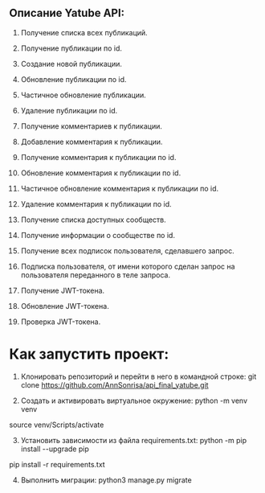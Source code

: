 ## **Описание Yatube API:**
1) Получение списка всех публикаций.

2) Получение публикации по id.

3) Создание новой публикации.

4) Обновление публикации по id.

5) Частичное обновление публикации. 

6) Удаление публикации по id. 

7) Получение комментариев к публикации.

8) Добавление комментария к публикации.

9) Получение комментария к публикации по id.

10) Обновление комментария к публикации по id. 

11) Частичное обновление комментария к публикации по id. 

12) Удаление комментария к публикации по id. 

13) Получение списка доступных сообществ.

14) Получение информации о сообществе по id.

15) Получение всех подписок пользователя, сделавшего запрос. 

16) Подписка пользователя, от имени которого сделан запрос на пользователя переданного в теле запроса. 

17) Получение JWT-токена.

18) Обновление JWT-токена.

19) Проверка JWT-токена.

# Как запустить проект:
1) Клонировать репозиторий и перейти в него в командной строке:
git clone https://github.com/AnnSonrisa/api_final_yatube.git

2) Cоздать и активировать виртуальное окружение:
python -m venv venv

source venv/Scripts/activate

3) Установить зависимости из файла requirements.txt:
python -m pip install --upgrade pip

pip install -r requirements.txt

4) Выполнить миграции:
python3 manage.py migrate
